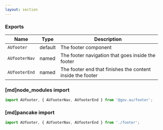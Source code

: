 ```yaml
---
layout: section
---
```


### Exports

| Name       | Type    | Description
|------------|---------|-----------------------------------------------------------------------------
| `AUfooter`    | default | The footer component
| `AUfooterNav` | named | The footer navigation that goes inside the footer
| `AUfooterEnd` | named | The footer end that finishes the content inside the footer

### [md]node_modules import

```jsx
import AUfooter, { AUfooterNav, AUfooterEnd } from '@gov.au/footer';
```

### [md]pancake import

```jsx
import AUfooter, { AUfooterNav, AUfooterEnd } from './footer';
```
